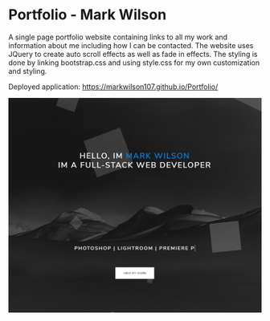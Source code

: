 # Portfolio - Mark Wilson
A single page portfolio website containing links to all my work and information about me including how I can be contacted.
The website uses JQuery to create auto scroll effects as well as fade in effects. The styling is done by linking bootstrap.css and using style.css for my own customization and styling. 

Deployed application:
https://markwilson107.github.io/Portfolio/

![Image of Application](https://github.com/markwilson107/Portfolio/blob/master/assets/images/Deployed-application.png)

